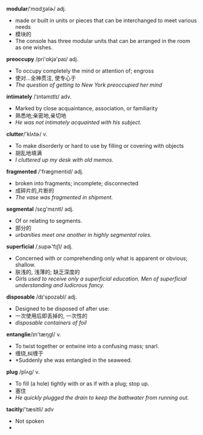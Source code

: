 **modular**/ˈmɑdʒəlɚ/ adj.
- made or built in units or pieces that can be interchanged to meet various needs
- 模块的
- The console has three modular units that can be arranged in the room as one wishes. 

**preoccupy** /pri'ɑkjə'paɪ/ adj.
- To occupy completely the mind or attention of; engross
- 使对…全神贯注, 使专心于
- *The question of getting to New York preoccupied her mind*

**intimately** /ˈɪntəmɪtlɪ/ adv.
- Marked by close acquaintance, association, or familiarity
-  熟悉地;亲密地,亲切地
- *He was not intimately acquainted with his subject.*

**clutter**/'klʌtɚ/ v.
- To make disorderly or hard to use by filling or covering with objects
- 胡乱地填满
- *I cluttered up my desk with old memos.*

**fragmented** /'fræɡmentid/   adj.
- broken into fragments; incomplete; disconnected
-  成碎片的,片断的
- *The vase was fragmented in shipment.*

**segmental** /sɛɡ'mɛntl/ adj.
- Of or relating to segments.
- 部分的
- *urbanities meet one another in highly segmental roles.*

**superficial**  /ˌsupɚ'fɪʃl/ adj.
- Concerned with or comprehending only what is apparent or obvious; shallow.
- 肤浅的, 浅薄的; 缺乏深度的
- *Girls used to receive only a superficial education. Men of superficial understanding and ludicrous fancy.*

**disposable** /dɪ'spozəbl/ adj.
-  Designed to be disposed of after use:
- 一次使用后即丢掉的, 一次性的
- *disposable containers of foil*

**entanglie**/ɪn'tæŋɡl/ v.
-  To twist together or entwine into a confusing mass; snarl.
- 缠绕,纠缠于
- *Suddenly she was entangled in the seaweed.

**plug** /plʌɡ/ v.
- To fill (a hole) tightly with or as if with a plug; stop up.
- 塞住
- *He quickly plugged the drain to keep the bathwater from running out.*

**tacitly**/'tæsitli/  adv
-  Not spoken
-





